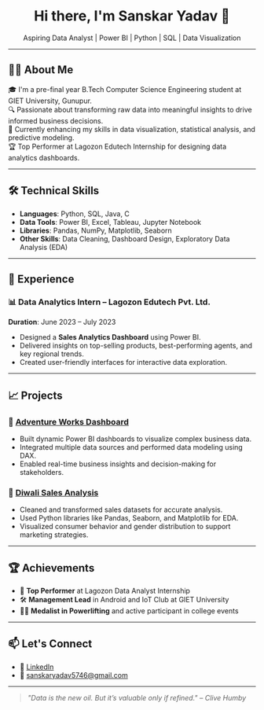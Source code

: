 <h1 align="center">Hi there, I'm Sanskar Yadav 👋</h1>
<p align="center">
  Aspiring Data Analyst | Power BI | Python | SQL | Data Visualization
</p>

---

## 👨‍💻 About Me

🎓 I'm a pre-final year B.Tech Computer Science Engineering student at GIET University, Gunupur.  
🔍 Passionate about transforming raw data into meaningful insights to drive informed business decisions.  
🌱 Currently enhancing my skills in data visualization, statistical analysis, and predictive modeling.  
🏆 Top Performer at Lagozon Edutech Internship for designing data analytics dashboards.

---

## 🛠️ Technical Skills

- **Languages**: Python, SQL, Java, C
- **Data Tools**: Power BI, Excel, Tableau, Jupyter Notebook
- **Libraries**: Pandas, NumPy, Matplotlib, Seaborn
- **Other Skills**: Data Cleaning, Dashboard Design, Exploratory Data Analysis (EDA)

---

## 💼 Experience

### 📊 Data Analytics Intern – **Lagozon Edutech Pvt. Ltd.**  
**Duration**: June 2023 – July 2023  
- Designed a **Sales Analytics Dashboard** using Power BI.
- Delivered insights on top-selling products, best-performing agents, and key regional trends.
- Created user-friendly interfaces for interactive data exploration.

---

## 📈 Projects

### 📌 [Adventure Works Dashboard](https://github.com/Sanskar5746/PowerBI-Final-Project)
- Built dynamic Power BI dashboards to visualize complex business data.
- Integrated multiple data sources and performed data modeling using DAX.
- Enabled real-time business insights and decision-making for stakeholders.

### 📌 [Diwali Sales Analysis](https://github.com/Sanskar5746/Diwali_Sales_Analysis)
- Cleaned and transformed sales datasets for accurate analysis.
- Used Python libraries like Pandas, Seaborn, and Matplotlib for EDA.
- Visualized consumer behavior and gender distribution to support marketing strategies.

---

## 🏆 Achievements

- 🌟 **Top Performer** at Lagozon Data Analyst Internship
- 🛠️ **Management Lead** in Android and IoT Club at GIET University
- 🏋️‍♂️ **Medalist in Powerlifting** and active participant in college events

---

## 📫 Let's Connect

- 💼 [LinkedIn](https://www.linkedin.com/in/sanskar-yadav-173a2a234/)
- 📧 sanskaryadav5746@gmail.com

---

> *"Data is the new oil. But it’s valuable only if refined." – Clive Humby*
